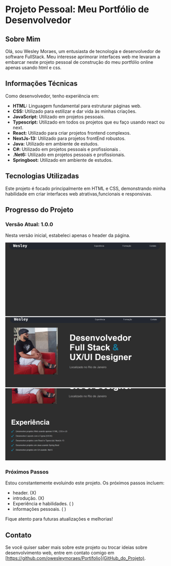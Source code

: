 # Projeto Pessoal: Meu Portfólio de Desenvolvedor

## Sobre Mim
Olá, sou Wesley Moraes, um entusiasta de tecnologia e desenvolvedor de software FullStack. Meu interesse aprimorar interfaces web me levaram a embarcar neste projeto pessoal de construção do meu portfólio online apenas usando html e css.

## Informações Técnicas
Como desenvolvedor, tenho experiência em:

- **HTML:** Linguagem fundamental para estruturar páginas web.
- **CSS:** Utilizado para estilizar e dar vida às minhas criações.
- **JavaScript:** Utilizado em projetos pessoais.
- **Typescript:** Utilizado em todos os projetos que eu faço usando react ou next.
- **React:** Utilizado para criar projetos frontend complexos.
- **NextJs-13:** Utilizado para projetos frontEnd robustos.
- **Java:** Utilizado em ambiente de estudos.
- **C#:** Utilizado em projetos pessoais e profissionais .
- **.Net6:** Utilizado em projetos pessoais e profissionais.
- **Springboot:** Utilizado em ambiente de estudos.

## Tecnologias Utilizadas
Este projeto é focado principalmente em HTML e CSS, demonstrando minha habilidade em criar interfaces web atrativas,funcionais e responsivas.

## Progresso do Projeto
### Versão Atual: 1.0.0
Nesta versão inicial, estabeleci apenas o header da página.

![Versão 1.0.0](img/header-portifolio.png)
![Versão 1.0.1](img/introducao-portifolio.png)
![Versão 1.0.2](img/experience-portifolio.png)

### Próximos Passos
Estou constantemente evoluindo este projeto. Os próximos passos incluem:

- header.                    (X)
- introdução.                (X)
- Experiência e habilidades. ( )
- informações pessoais.      ( )

Fique atento para futuras atualizações e melhorias!

## Contato
Se você quiser saber mais sobre este projeto ou trocar ideias sobre desenvolvimento web, entre em contato comigo em [https://github.com/owesleymoraes/Portifolio](GitHub_do_Projeto).
